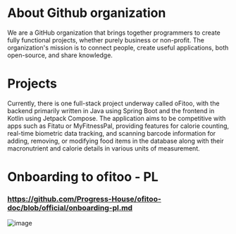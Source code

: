 # About Github organization
We are a GitHub organization that brings together programmers to create fully functional projects, whether purely business or non-profit. The organization's mission is to connect people, create useful applications, both open-source, and share knowledge.

# Projects
Currently, there is one full-stack project underway called oFitoo, with the backend primarily written in Java using Spring Boot and the frontend in Kotlin using Jetpack Compose. The application aims to be competitive with apps such as Fitatu or MyFitnessPal, providing features for calorie counting, real-time biometric data tracking, and scanning barcode information for adding, removing, or modifying food items in the database along with their macronutrient and calorie details in various units of measurement.

# Onboarding to ofitoo - PL
### https://github.com/Progress-House/ofitoo-doc/blob/official/onboarding-pl.md  
![image](https://github.com/Progress-House/.github/assets/58309339/c850934b-4328-4d00-9b1b-fb03a4e9fdeb)


